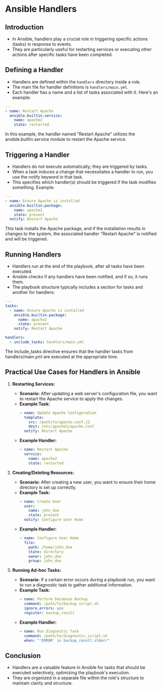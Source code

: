 # Ansible Handlers

## Introduction

-  In Ansible, handlers play a crucial role in triggering specific actions (tasks) in response to events. 
-  They are particularly useful for restarting services or executing other actions after specific tasks have been completed.

## Defining a Handler

-  Handlers are defined within the `handlers` directory inside a role. 
-  The main file for handler definitions is `handlers/main.yml`.
-  Each handler has a name and a list of tasks associated with it. Here's an example:

```yaml
---
- name: Restart Apache
  ansible.builtin.service:
    name: apache2
    state: restarted
```
In this example, the handler named "Restart Apache" utilizes the ansible.builtin.service module to restart the Apache service.

## Triggering a Handler
-  Handlers do not execute automatically; they are triggered by tasks.
-  When a task induces a change that necessitates a handler to run, you use the notify keyword in that task.
-  This specifies which handler(s) should be triggered if the task modifies something. Example:

```yaml
---
- name: Ensure Apache is installed
  ansible.builtin.package:
    name: apache2
    state: present
  notify: Restart Apache
```
This task installs the Apache package, and if the installation results in changes to the system, the associated handler "Restart Apache" is notified and will be triggered.

## Running Handlers
-  Handlers run at the end of the playbook, after all tasks have been executed.
-  Ansible checks if any handlers have been notified, and if so, it runs them.
-  The playbook structure typically includes a section for tasks and another for handlers:

```yaml
---
tasks:
  - name: Ensure Apache is installed
    ansible.builtin.package:
      name: apache2
      state: present
    notify: Restart Apache

handlers:
  - include_tasks: handlers/main.yml
```
The include_tasks directive ensures that the handler tasks from handlers/main.yml are executed at the appropriate time.

## Practical Use Cases for Handlers in Ansible

1. **Restarting Services:**
   - **Scenario:** After updating a web server's configuration file, you want to restart the Apache service to apply the changes.
   - **Example Task:**
     ```yaml
     - name: Update Apache Configuration
       template:
         src: /path/to/apache.conf.j2
         dest: /etc/apache2/apache.conf
       notify: Restart Apache
     ```
   - **Example Handler:**
     ```yaml
     - name: Restart Apache
       service:
         name: apache2
         state: restarted
     ```

2. **Creating/Deleting Resources:**
   - **Scenario:** After creating a new user, you want to ensure their home directory is set up correctly.
   - **Example Task:**
     ```yaml
     - name: Create User
       user:
         name: john_doe
         state: present
       notify: Configure User Home
     ```
   - **Example Handler:**
     ```yaml
     - name: Configure User Home
       file:
         path: /home/john_doe
         state: directory
         owner: john_doe
         group: john_doe
     ```

3. **Running Ad-hoc Tasks:**
   - **Scenario:** If a certain error occurs during a playbook run, you want to run a diagnostic task to gather additional information.
   - **Example Task:**
     ```yaml
     - name: Perform Database Backup
       command: /path/to/backup_script.sh
       ignore_errors: yes
       register: backup_result
     ```
   - **Example Handler:**
     ```yaml
     - name: Run Diagnostic Task
       command: /path/to/diagnostic_script.sh
       when: "'ERROR' in backup_result.stderr"
     ```

## Conclusion
-  Handlers are a valuable feature in Ansible for tasks that should be executed selectively, optimizing the playbook's execution. 
-  They are organized in a separate file within the role's structure to maintain clarity and structure.

